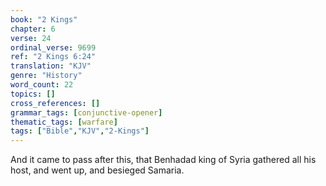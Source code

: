 ```yaml
---
book: "2 Kings"
chapter: 6
verse: 24
ordinal_verse: 9699
ref: "2 Kings 6:24"
translation: "KJV"
genre: "History"
word_count: 22
topics: []
cross_references: []
grammar_tags: [conjunctive-opener]
thematic_tags: [warfare]
tags: ["Bible","KJV","2-Kings"]
---
```

And it came to pass after this, that Benhadad king of Syria gathered all his host, and went up, and besieged Samaria.

